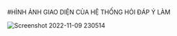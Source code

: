 #HÌNH ẢNH GIAO DIỆN CỦA HỆ THỐNG HỎI ĐÁP Ý LÀM

![Screenshot 2022-11-09 230514](https://user-images.githubusercontent.com/87147398/200885344-5f32cbc2-dd8d-4638-bb4f-2f5b455095c2.png)
